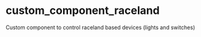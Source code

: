# custom_component_raceland
Custom component to control raceland based devices (lights and switches)
